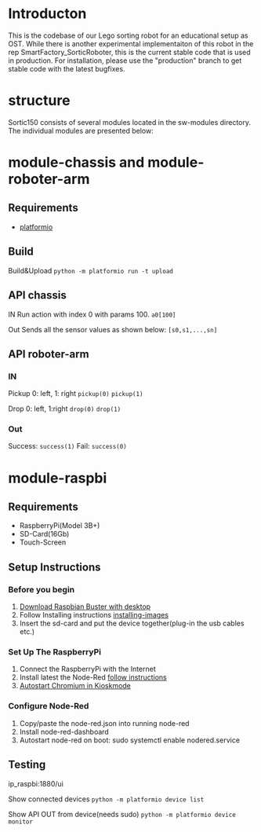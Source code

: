 # Introducton

This is the codebase of our Lego sorting robot for an educational setup as OST.
While there is another experimental implementaiton of this robot in the rep SmartFactory_SorticRoboter, this is the current stable code that is used in production. For installation, please use the "production" branch to get stable code with the latest bugfixes.


# structure

Sortic150 consists of several modules located in the sw-modules directory.
The individual modules are presented below:

# module-chassis and module-roboter-arm

## Requirements

- [platformio](http://docs.platformio.org/en/v0.6.0/installation.html)

## Build

Build&Upload
`python -m platformio run -t upload`

## API chassis

IN
Run action with index 0 with params 100.
`a0[100]`

Out
Sends all the sensor values as shown below:
`[s0,s1,...,sn]`

## API roboter-arm

### IN

Pickup 0: left, 1: right
`pickup(0)`
`pickup(1)`

Drop 0: left, 1:right
`drop(0)`
`drop(1)`

### Out

Success:
`success(1)`
Fail:
`success(0)`

# module-raspbi

## Requirements

- RaspberryPi(Model 3B+)
- SD-Card(16Gb)
- Touch-Screen

## Setup Instructions

### Before you begin

1. [Download Raspbian Buster with desktop](https://downloads.raspberrypi.org/raspbian_latest)
2. Follow Installing instructions [installing-images](https://www.raspberrypi.org/documentation/installation/installing-images/README.md)
3. Insert the sd-card and put the device together(plug-in the usb cables etc.)

### Set Up The RaspberryPi

1. Connect the RaspberryPi with the Internet
2. Install latest the Node-Red [follow instructions](https://nodered.org/docs/getting-started/raspberrypi)
3. [Autostart Chromium in Kioskmode](https://itrig.de/index.php?/archives/2309-Raspberry-Pi-3-Kiosk-Chromium-Autostart-im-Vollbildmodus-einrichten.html)

### Configure Node-Red

1. Copy/paste the node-red.json into running node-red
2. Install node-red-dashboard
3. Autostart node-red on boot: sudo systemctl enable nodered.service

## Testing

ip_raspbi:1880/ui

Show connected devices
`python -m platformio device list`

Show API OUT from device(needs sudo)
`python -m platformio device monitor`
